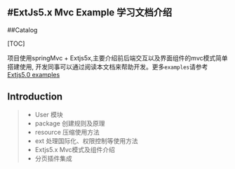 #ExtJs5.x Mvc Example 学习文档介绍
-------
##Catalog

[TOC]

项目使用springMvc + Extjs5x,主要介绍前后端交互以及界面组件的mvc模式简单搭建使用,
开发同事可以通过阅读本文档来帮助开发。更多`examples`请参考 [Extjs5.0 examples](http://examples.sencha.com/extjs/5.0.0/examples/kitchensink/)

## Introduction
>* User 模块
>* package 创建规则及原理
>* resource 压缩使用方法
>* ext 处理国际化、权限控制等使用方法
>* Extjs5.x Mvc模式及组件介绍
>* 分页插件集成